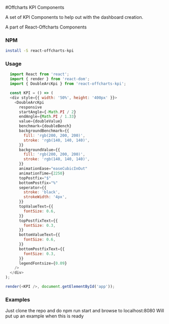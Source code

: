 #Offcharts KPI Components

A set of KPI Components to help out with the dashboard creation.

A part of React-Offcharts Components

### NPM
```sh
install -S react-offcharts-kpi
```


### Usage
```js
  import React from 'react';
  import { render } from 'react-dom';
  import { DoubleArcKpi } from 'react-offcharts-kpi';

  const KPI = () => (
  <div style={{ width: '50%', height: '400px' }}>
    <DoubleArcKpi
      responsive
      startAngle={-Math.PI / 2}
      endAngle={Math.PI / 1.33}
      value={doubleValue}
      benchmark={doubleBench}
      backgroundBenchmark={{
        fill: 'rgb(200, 200, 200)',
        stroke: 'rgb(140, 140, 140)',
      }}
      backgroundValue={{
        fill: 'rgb(200, 200, 200)',
        stroke: 'rgb(140, 140, 140)',
      }}
      animationEase="easeCubicInOut"
      animationTime={2250}
      topPostfix="$"
      bottomPostfix="%"
      seperator={{
        stroke: 'black',
        strokeWidth: '4px',
      }}
      topValueText={{
        fontSize: 0.6,
      }}
      topPostfixText={{
        fontSize: 0.3,
      }}
      bottomValueText={{
        fontSize: 0.6,
      }}
      bottomPostfixText={{
        fontSize: 0.3,
      }}
      legendFontsize={0.09}
    />
  </div>
);

render(<KPI />, document.getElementById('app'));

```

### Examples
Just clone the repo and do npm run start and browse to localhost:8080
Will put up an example when this is ready

